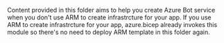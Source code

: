 Content provided in this folder aims to help you create Azure Bot service when you don't use ARM to create infrastrcture for your app.
If you use ARM to create infrastrcture for your app, azure.bicep already invokes this module so there's no need to deploy ARM template in this folder again.